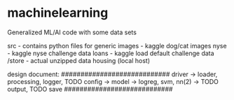 # machinelearning
Generalized ML/AI code with some data sets

src - contains python files for generic
images - kaggle dog/cat images
nyse - kaggle nyse challenge data
loans - kaggle load default challenge data
/store - actual unzipped data housing (local host)

design document:
############################
driver ->
loader, processing, logger, TODO config ->
model -> logreg, svm, nn(2) ->
TODO output, TODO save
############################



